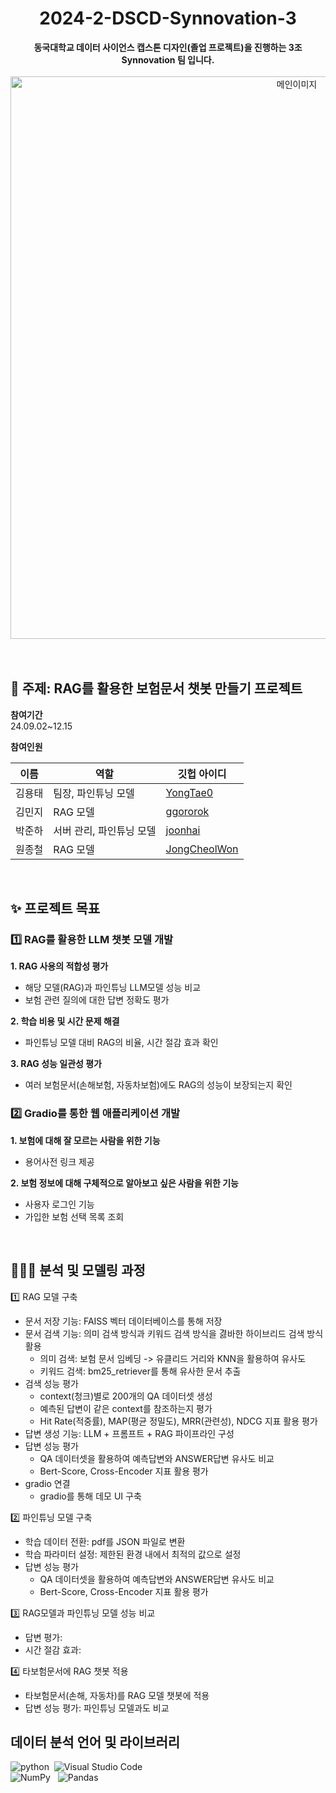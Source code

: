 <h1 align="center"> 2024-2-DSCD-Synnovation-3 </h1>
<div align="center"> <b>동국대학교 데이터 사이언스 캡스톤 디자인(졸업 프로젝트)을 진행하는 3조 Synnovation 팀 입니다.</b> </div> </br>
<div align="center"> <img src="https://github.com/user-attachments/assets/ba0220e7-d89c-41cb-b3ed-8f9d44a05267" alt="메인이미지" width="900"> </div>
</br>
</br>

## 🤖 주제: RAG를 활용한 보험문서 챗봇 만들기 프로젝트

**참여기간**  </br>
24.09.02~12.15 </br>

**참여인원**  </br>

|이름|역할|깃헙 아이디|
|------|---|---|
| 김용태 | 팀장, 파인튜닝 모델 | [YongTae0](https://github.com/YongTae0) |
| 김민지 | RAG 모델 | [ggororok](https://github.com/ggororok) |
| 박준하 | 서버 관리, 파인튜닝 모델 |[joonhai](https://github.com/joonhai)|
| 원종철 | RAG 모델 | [JongCheolWon](https://github.com/JongCheolWon) | 
</br>

## ✨ 프로젝트 목표
### 1️⃣ RAG를 활용한 LLM 챗봇 모델 개발 
**1. RAG 사용의 적합성 평가** 
  - 해당 모델(RAG)과 파인튜닝 LLM모델 성능 비교
  - 보험 관련 질의에 대한 답변 정확도 평가 </br>

**2. 학습 비용 및 시간 문제 해결**
  - 파인튜닝 모델 대비 RAG의 비율, 시간 절감 효과 확인 </br>

**3. RAG 성능 일관성 평가**
  - 여러 보험문서(손해보험, 자동차보험)에도 RAG의 성능이 보장되는지 확인 </br>
  
### 2️⃣ Gradio를 통한 웹 애플리케이션 개발 
**1. 보험에 대해 잘 모르는 사람을 위한 기능** 
- 용어사전 링크 제공

**2. 보험 정보에 대해 구체적으로 알아보고 싶은 사람을 위한 기능**
- 사용자 로그인 기능
- 가입한 보험 선택 목록 조회
</br>

## 🧑🏻‍💻 분석 및 모델링 과정
1️⃣ RAG 모델 구축
+ 문서 저장 기능: FAISS 벡터 데이터베이스를 통해 저장 </br>
+ 문서 검색 기능: 의미 검색 방식과 키워드 검색 방식을 겷바한 하이브리드 검색 방식 활용 </br>
   +  의미 검색: 보험 문서 임베딩 -> 유클리드 거리와 KNN을 활용하여 유사도 </br>
   +  키워드 검색: bm25_retriever를 통해 유사한 문서 추출 </br>
+ 검색 성능 평가 </br>
   +  context(청크)별로 200개의 QA 데이터셋 생성 </br>
   +  예측된 답변이 같은 context를 참조하는지 평가 </br>
   +  Hit Rate(적중률), MAP(평균 정밀도), MRR(관련성), NDCG 지표 활용 평가 </br>
+ 답변 생성 기능: LLM + 프롬프트 + RAG 파이프라인 구성  </br>
+ 답변 성능 평가 </br>
   +  QA 데이터셋을 활용하여 예측답변와 ANSWER답변 유사도 비교 </br>
   +  Bert-Score, Cross-Encoder 지표 활용 평가 </br>
+ gradio 연결 </br>
   +  gradio를 통해 데모 UI 구축 </br>

2️⃣ 파인튜닝 모델 구축
+ 학습 데이터 전환: pdf를 JSON 파일로 변환 </br>
+ 학습 파라미터 설정: 제한된 환경 내에서 최적의 값으로 설정 </br>
+ 답변 성능 평가 </br>
   +  QA 데이터셋을 활용하여 예측답변와 ANSWER답변 유사도 비교 </br>
   +  Bert-Score, Cross-Encoder 지표 활용 평가 </br>

3️⃣ RAG모델과 파인튜닝 모델 성능 비교
+ 답변 평가: 
+ 시간 절감 효과:

4️⃣ 타보험문서에 RAG 챗봇 적용 
+ 타보험문서(손해, 자동차)를 RAG 모델 챗봇에 적용 
+ 답변 성능 평가: 파인튜닝 모델과도 비교


## 데이터 분석 언어 및 라이브러리
![python](https://img.shields.io/badge/Python-14354C?style=for-the-badge&logo=python&logoColor=white)&nbsp; ![Visual Studio Code](https://img.shields.io/badge/Visual%20Studio%20Code-0078d7.svg?style=for-the-badge&logo=visual-studio-code&logoColor=white) &nbsp;<br>
![NumPy](https://img.shields.io/badge/numpy-%23013243.svg?style=for-the-badge&logo=numpy&logoColor=white) &nbsp; ![Pandas](https://img.shields.io/badge/pandas-%23150458.svg?style=for-the-badge&logo=pandas&logoColor=white) &nbsp; 
</br>

